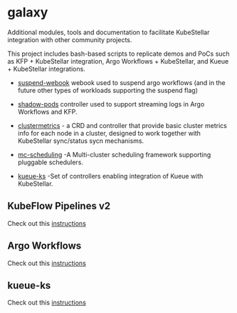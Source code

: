 # galaxy

Additional modules, tools and documentation to facilitate KubeStellar integration with other community projects.

This project includes bash-based scripts to replicate demos and PoCs such as KFP + KubeStellar integration, Argo Workflows + KubeStellar, and Kueue + KubeStellar integrations.

- [suspend-webook](./suspend-webhook/) webook used to suspend argo workflows (and in the future other types of
workloads supporting the suspend flag)

- [shadow-pods](./shadow-pods/) controller used to support streaming logs in Argo Workflows and KFP.

- [clustermetrics](./clustermetrics/) - a CRD and controller that provide
basic cluster metrics info for each node in a cluster, designed to work together with KubeStellar
sync/status sycn mechanisms.

- [mc-scheduling](./mc-scheduling/) -A Multi-cluster scheduling framework supporting pluggable schedulers.

- [kueue-ks](./kueue-ks/) -Set of controllers enabling integration of Kueue with KubeStellar.

## KubeFlow Pipelines v2

Check out this [instructions](./scripts/kfp/)


## Argo Workflows

Check out this [instructions](./scripts/argo-wf/)

## kueue-ks
Check out this [instructions](./scripts/kueue/)
